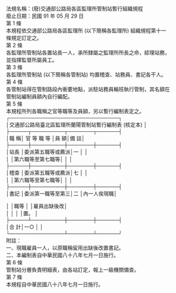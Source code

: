 法規名稱：(廢)交通部公路局各區監理所管制站暫行組織規程  
廢止日期：民國 91 年 05 月 29 日  
第 1 條  
本規程依交通部公路局各區監理所 (以下簡稱各監理所) 組織規程第十一  
條規定訂定之。  
第 2 條  
各監理所管制站各置站長一人，承所隸屬之監理所所長之命，綜理站務，  
並指揮監督所屬員工。  
第 3 條  
各監理所管制站 (以下簡稱各管制站) 均置稽查、站務員、書記各干人。  
第 4 條  
各管制站得在管制路段內衝要地點，派駐站務員輪班執行管制，其名額在  
管制站編制員額內自行編配。  
第 5 條  
本規程所列各職稱之官等職等及員額，另以暫行編制表定之。  
┌──────────────────────────────┐  
│交通部公路局臺北區監理所蘭陽管制站暫行編制表 (核定本) │  
├─────┬─────────┬───────┬──────┤  
│職 稱│ 官 等 職 等 │員 額│備 註│  
├─────┼─────────┼───────┼──────┤  
│站長 │委派第五職等或薦派│一 │ │  
│ │第六職等至第七職等│ │ │  
├─────┼─────────┼───────┼──────┤  
│稽查 │委派第五職等或薦派│七 │ │  
│ │第六職等至第七職等│ │ │  
├─────┼─────────┼───────┼──────┤  
│書記 │委派第一職等至第三│二 │內一人俟現職│  


│ │職等 │ │雇員出缺後改│  
│ │ │ │置。 │  
├─────┴─────────┼───────┼──────┤  
│合 計│一○ │ │  
└───────────────┴───────┴──────┘  
附註：  
一、現職雇員一人，以原職稱留用出缺後改置書記。  
二、本編制表自中華民國八十八年七月一日施行。  
第 6 條  
管制站分層負責明細表，由各站訂定，報上一級機關備查。  
第 7 條  
本規程自中華民國八十八年七月一日施行。  


